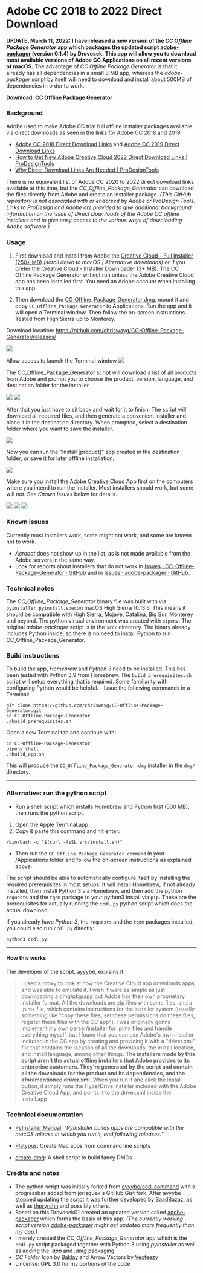 # Adobe CC 2018 to 2022 Direct Download

**UPDATE, March 11, 2022: I have released a new version of the *CC Offline Package Generator* app which packages the updated script [adobe-packager](https://github.com/Drovosek01/adobe-packager) (version 0.1.4) by Drovosek. This app will allow you to download most available versions of Adobe CC Applications on all recent versions of macOS.** The advantage of *CC Offline Package Generator* is that it already has all dependencies in a small 8 MB app, whereas the *adobe-packager* script by itself will need to download and install about 500MB of dependencies in order to work.

**Download: [CC Offline Package Generator](https://github.com/chriswayg/CC-Offline-Package-Generator/releases/latest)**

### Background

Adobe used to make Adobe CC trial full offline installer packages available via direct downloads as seen in the links for Adobe CC 2018 and 2019:

- [Adobe CC 2018 Direct Download Links](https://prodesigntools.com/adobe-cc-2018-direct-download-links.html) and [Adobe CC 2019 Direct Download Links](https://prodesigntools.com/adobe-cc-2019-direct-download-links.html)
- [How to Get New Adobe Creative Cloud 2022 Direct Download Links | ProDesignTools](https://prodesigntools.com/creative-cloud-2022-direct-download-links.html)
- [Why Direct Download Links Are Needed | ProDesignTools](https://prodesigntools.com/adobe-cc-no-more-direct-download-links.html#the-need)

There is no equivalent list of Adobe CC 2020 to 2022 direct download links available at this time, but the *CC_Offline_Package_Generator* can download the files directly from Adobe and create an installer package. *(This GitHub repository is not associated with or endorsed by Adobe or ProDesign Tools. Links to ProDesign and Adobe are provided to give additional background information on the issue of Direct Downloads of the Adobe CC offline installers and to give easy access to the various ways of downloading Adobe software.)*

### Usage

1. First download and install from Adobe the [Creative Cloud - Full Installer (250+ MB)](https://helpx.adobe.com/download-install/kb/creative-cloud-desktop-app-download.html) *(scroll down to macOS | Alternative downloads)* or if you prefer the [Creative Cloud - Installer Downloader (3+ MB)](https://creativecloud.adobe.com/apps/download/creative-cloud). The CC Offline Package Generator will not run unless the Adobe Creative Cloud app has been installed first. You need an Adobe account when installing this app.

2. Then download the [CC_Offline_Package_Generator.dmg](https://github.com/chriswayg/CC-Offline-Package-Generator/releases/), mount it and copy `CC_Offline_Package_Generator` to Applications. Run the app and it will open a Terminal window. Then follow the on-screen instructions. Tested from High Sierra up to Monterey.

Download location: https://github.com/chriswayg/CC-Offline-Package-Generator/releases/

![](screenshots/Usage00.png)

Allow access to launch the Terminal window
![](screenshots/Usage00b.png)

The CC_Offline_Package_Generator script will download a list of all products from Adobe and prompt you to choose the product, version, language, and destination folder for the installer.

![](screenshots/Usage01.png)
![](screenshots/Usage02.png)

After that you just have to sit back and wait for it to finish. The script will download all required files, and then generate a convenient installer and place it in the destination directory. When prompted, select a destination folder where you want to save the installer.

![](screenshots/Usage03.png)

Now you can run the "Install [product]" app created in the destination folder, or save it for later offline installation.

![](screenshots/Usage04.png)

Make sure you install the [Adobe Creative Cloud App](https://creativecloud.adobe.com/apps/download/creative-cloud) first on the computers where you intend to run the installer. Most installers should work, but some will not. See *Known Issues* below for details.

![](screenshots/Usage05.png)
![](screenshots/Usage06.png)
![](screenshots/Usage07.png)

### Known issues

Currently most installers work, some might not work, and some are known not to work.

- *Acrobat* does not show up in the list, as is not made available from the Adobe servers in the same way.
- Look for reports about installers that do not work in [Issues · CC-Offline-Package-Generator · GitHub](https://github.com/chriswayg/CC-Offline-Package-Generator/issues) and in [Issues · adobe-packager · GitHub](https://github.com/Drovosek01/adobe-packager/issues).

### Technical notes

The *CC_Offline_Package_Generator* binary file was built with via `pyinstaller pyinstall.spec`on macOS High Sierra 10.13.6. This means it should be compatible with High Sierra, Mojave, Catalina, Big Sur, Monterey and beyond. The python virtual environment was created with `pipenv`. The original *adobe-packager* script is in the `src/` directory. The binary already includes Python inside, so there is no need to install Python to run CC_Offline_Package_Generator. 

### Build instructions

To build the app, *Homebrew* and *Python 3* need to be installed. This has been tested with Python 3.9 from Homebrew. The `build_prerequisites.sh` script will setup everything that is required. Some familiarity with configuring Python would be helpful. - Issue the following commands in a Terminal:

```
git clone https://github.com/chriswayg/CC-Offline-Package-Generator.git
cd CC-Offline-Package-Generator
./build_prerequisites.sh
```

Open a new Terminal tab and continue with:

```
cd CC-Offline-Package-Generator
pipenv shell
./build_app.sh
```

This will produce the `CC_Offline_Package_Generator.dmg` installer in the `dmg/` directory.

---

### Alternative: run the python script

- Run a shell script which installs Homebrew and Python first (500 MB), then runs the python script.
1. Open the Apple Terminal.app
2. Copy & paste this command and hit enter:

```
/bin/bash -c "$(curl -fsSL src/install.sh)"
```

* Then run the `CC Offline Package Generator.command` in your /Applications folder and follow the on-screen instructions as explained above.

The script should be able to automatically configure itself by installing the required prerequisites in most setups: It will install Homebrew, if not already installed, then install Python 3 via Homebrew, and then add the python `requests` and the `tqdm` package to your python3 install via `pip`. These are the prerequisites for actually running the `ccdl.py` python script which does the actual download.

If you already have *Python 3*, the `requests` and the `tqdm` packages installed, you could also run  `ccdl.py` directly:

```
python3 ccdl.py
```

---

#### How this works

The developer of the script, [ayyybe](https://gist.github.com/ayyybe), explains it:

>  I used a proxy to look at how the Creative Cloud app downloads apps, and was able to emulate it. I wish it were as simple as just downloading a dmg/pkg/app but Adobe has their own proprietary installer format. All the downloads are zip files with some files, and a .pimx file, which contains instructions for the installer system (usually something like "copy these files, set these permissions on these files, register these files with the CC app"). I was originally gonna implement my own parser/installer for .pimx files and handle everything myself, but I found that you can use Adobe's own installer included in the CC app by creating and providing it with a "driver.xml" file that contains the location of all the downloads, the install location, and install language, among other things. **The installers made by this script aren't the actual offline installers that Adobe provides to its enterprise customers. They're generated by the script and contain all the downloads for the product and its dependencies, and the aforementioned driver.xml.** When you run it and click the install button, it simply runs the HyperDrive installer included with the Adobe Creative Cloud App, and points it to the driver.xml inside the Install.app

### Technical documentation

- [PyInstaller Manual](https://pyinstaller.readthedocs.io/en/stable/): *"PyInstaller builds apps are compatible with the macOS release in which you run it, and following releases."*

- [Platypus](https://sveinbjorn.org/platypus): Create Mac apps from command line scripts

- [create-dmg](https://github.com/create-dmg/create-dmg): A shell script to build fancy DMGs

### Credits and notes

- The python script was initially forked from [ayyybe/ccdl.command](https://gist.github.com/ayyybe/a5f01c6f40020f9a7bc4939beeb2df1d) with a progressbar added from jorisguex's GitHub Gist fork. After ayyybe stopped updating the script it was further developed by [SaadBazaz](https://gist.github.com/SaadBazaz/37f41fffc66efea798f19582174e654c), as well as [thpryrchn](https://gist.github.com/thpryrchn/c0ea1b6793117b00494af5f05959d526) and possibly others.
- Based on this Drovosek01 created an updated version called [adobe-packager](https://github.com/Drovosek01/adobe-packager) which forms the basis of this app. *(The currently working script version [adobe-packager](https://github.com/Drovosek01/adobe-packager) might get updated more frequently than my app.)*
- I merely created the *CC_Offline_Package_Generator* app which is the `ccdl.py` script packaged together with Python 3 using *pyinstaller* as well as adding the *.app* and *.dmg* packaging.
- *CC Folder Icon* by [Baklay](https://www.deviantart.com/baklay/gallery) and Arrow Vectors by [Vecteezy](https://www.vecteezy.com/free-vector/arrow)
- Lincense: GPL 3.0 for my portions of the code
